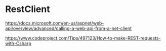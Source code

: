 ﻿# RestClient

https://docs.microsoft.com/en-us/aspnet/web-api/overview/advanced/calling-a-web-api-from-a-net-client

https://www.codeproject.com/Tips/497123/How-to-make-REST-requests-with-Csharp